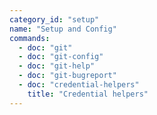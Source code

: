 ```yaml
---
category_id: "setup"
name: "Setup and Config"
commands:
  - doc: "git"
  - doc: "git-config"
  - doc: "git-help"
  - doc: "git-bugreport"
  - doc: "credential-helpers"
    title: "Credential helpers"
---
```

